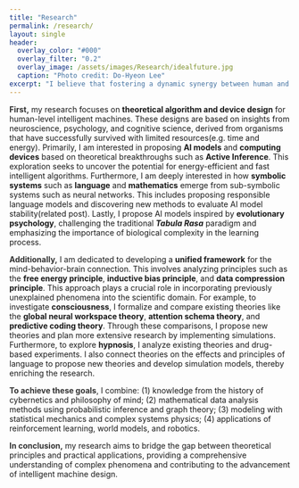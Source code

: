 ```yaml
---
title: "Research"
permalink: /research/
layout: single
header:
  overlay_color: "#000"
  overlay_filter: "0.2"
  overlay_image: /assets/images/Research/idealfuture.jpg
  caption: "Photo credit: Do-Hyeon Lee"
excerpt: "I believe that fostering a dynamic synergy between human and machine intelligence will pave the way for a better world. Envisioning a future where truly understanding the intricate connections between mind, behavior, and brain brings forth highly efficient and responsible AI, this collaboration propels humanity and technology into a shared ascent. It empowers us to authentically deepen our understanding of ourselves and the universe."
---
```


<html lang="en">
<head>
    <meta charset="UTF-8">
    <meta name="viewport" content="width=device-width, initial-scale=1.0">
    <title>Research Description</title>
    <style>
        .first-word {
            font-weight: bold;
            color: #333333; /* Example color */
        }
        .bold {
            font-weight: bold;
        }
        .caption {
            color: #888888;
            font-size: 14px;
            text-align: left;
        }
    </style>
</head>
<body>
    <p><span class="first-word">First,</span> my research focuses on <strong>theoretical algorithm and device design</strong> for human-level intelligent machines. These designs are based on insights from neuroscience, psychology, and cognitive science, derived from organisms that have successfully survived with limited resources(e.g. time and energy). Primarily, I am interested in proposing <strong>AI models</strong> and <strong>computing devices</strong> based on theoretical breakthroughs such as <strong>Active Inference</strong>. This exploration seeks to uncover the potential for energy-efficient and fast intelligent algorithms. Furthermore, I am deeply interested in how <strong>symbolic systems</strong> such as <strong>language</strong> and <strong>mathematics</strong> emerge from sub-symbolic systems such as neural networks. This includes proposing responsible language models and discovering new methods to evaluate AI model stability(related post). Lastly, I propose AI models inspired by <strong>evolutionary psychology</strong>, challenging the traditional <strong><i>Tabula Rasa</i></strong> paradigm and emphasizing the importance of biological complexity in the learning process.</p>
    <p><span class="first-word">Additionally,</span> I am dedicated to developing a <strong>unified framework</strong> for the mind-behavior-brain connection. This involves analyzing principles such as the <strong>free energy principle</strong>, <strong>inductive bias principle</strong>, and <strong>data compression principle</strong>. This approach plays a crucial role in incorporating previously unexplained phenomena into the scientific domain. For example, to investigate <strong>consciousness</strong>, I formalize and compare existing theories like the <strong>global neural workspace theory</strong>, <strong>attention schema theory</strong>, and <strong>predictive coding theory</strong>. Through these comparisons, I propose new theories and plan more extensive research by implementing simulations. Furthermore, to explore <strong>hypnosis</strong>, I analyze existing theories and drug-based experiments. I also connect theories on the effects and principles of language to propose new theories and develop simulation models, thereby enriching the research.</p>
    <p><span class="first-word">To achieve these goals</span>, I combine: (1) knowledge from the history of cybernetics and philosophy of mind; (2) mathematical data analysis methods using probabilistic inference and graph theory; (3) modeling with statistical mechanics and complex systems physics; (4) applications of reinforcement learning, world models, and robotics.</p>
    <p><span class="first-word">In conclusion,</span> my research aims to bridge the gap between theoretical principles and practical applications, providing a comprehensive understanding of complex phenomena and contributing to the advancement of intelligent machine design.</p>
</body>
